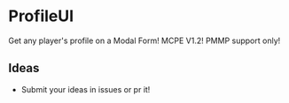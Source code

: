 # ProfileUI
Get any player's profile on a Modal Form! MCPE V1.2! PMMP support only!
## Ideas
- Submit your ideas in issues or pr it!
